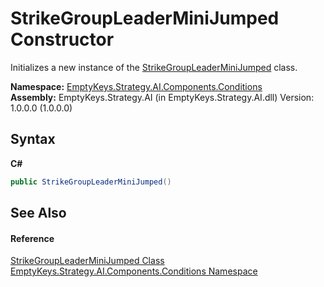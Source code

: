 # StrikeGroupLeaderMiniJumped Constructor 
 

Initializes a new instance of the <a href="T_EmptyKeys_Strategy_AI_Components_Conditions_StrikeGroupLeaderMiniJumped">StrikeGroupLeaderMiniJumped</a> class.

**Namespace:**&nbsp;<a href="N_EmptyKeys_Strategy_AI_Components_Conditions">EmptyKeys.Strategy.AI.Components.Conditions</a><br />**Assembly:**&nbsp;EmptyKeys.Strategy.AI (in EmptyKeys.Strategy.AI.dll) Version: 1.0.0.0 (1.0.0.0)

## Syntax

**C#**<br />
``` C#
public StrikeGroupLeaderMiniJumped()
```


## See Also


#### Reference
<a href="T_EmptyKeys_Strategy_AI_Components_Conditions_StrikeGroupLeaderMiniJumped">StrikeGroupLeaderMiniJumped Class</a><br /><a href="N_EmptyKeys_Strategy_AI_Components_Conditions">EmptyKeys.Strategy.AI.Components.Conditions Namespace</a><br />